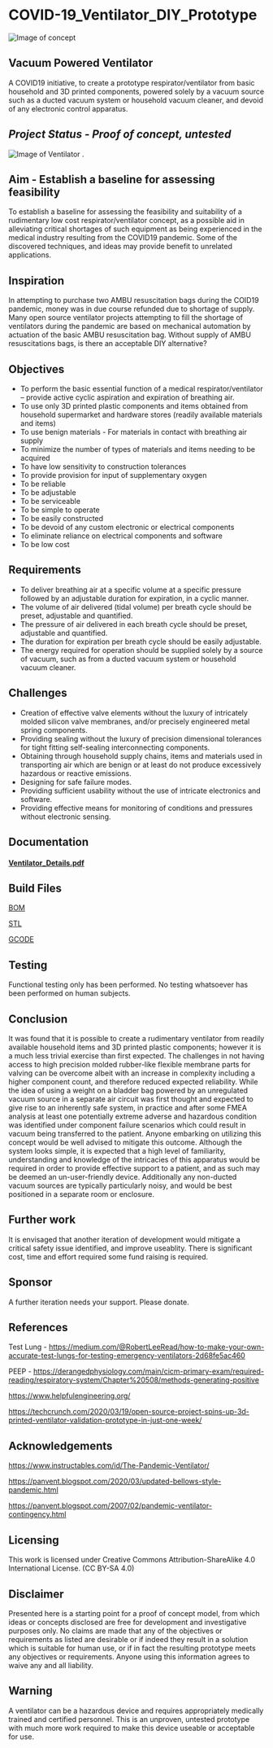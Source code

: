 # COVID-19_Ventilator_DIY_Prototype

![Image of concept](/Diagrams/ConceptOverview.png?raw=true "Optional Title")

## Vacuum Powered Ventilator 
A COVID19 initiative, to create a prototype respirator/ventilator from basic household and 3D printed components, powered solely by a vacuum source such as a ducted vacuum system or household vacuum cleaner, and devoid of any electronic control apparatus.

## *Project Status - Proof of concept, untested*

![Image of Ventilator](/images/Ventilator_CompleteView.png?raw=true "Optional Title")
.

## Aim - Establish a baseline for assessing feasibility
To establish a baseline for assessing the feasibility and suitability of a rudimentary low cost respirator/ventilator concept, as a possible aid in alleviating critical shortages of such equipment as being experienced in the medical industry resulting from the COVID19 pandemic.
Some of the discovered techniques, and ideas may provide benefit to unrelated applications.

## Inspiration
In attempting to purchase two AMBU resuscitation bags during the COID19 pandemic, money was in due course refunded due to shortage of supply. Many open source ventilator projects attempting to fill the shortage of ventilators during the pandemic are based on mechanical automation by actuation of the basic AMBU resuscitation bag. Without supply of AMBU resuscitations bags, is there an acceptable DIY alternative?

## Objectives
- To perform the basic essential function of a medical respirator/ventilator – provide active cyclic aspiration and expiration of breathing air.
- To use only 3D printed plastic components and items obtained from household supermarket and hardware stores (readily available materials and items)
- To use benign materials - For materials in contact with breathing air supply
- To minimize the number of types of materials and items needing to be acquired
- To have low sensitivity to construction tolerances
- To provide provision for input of supplementary oxygen
- To be reliable
- To be adjustable
- To be serviceable
- To be simple to operate
- To be easily constructed
- To be devoid of any custom electronic or electrical components
- To eliminate reliance on electrical components and software
- To be low cost

## Requirements
- To deliver breathing air at a specific volume at a specific pressure followed by an adjustable duration for expiration, in a cyclic manner.
- The volume of air delivered (tidal volume) per breath cycle should be preset, adjustable and quantified.
- The pressure of air delivered in each breath cycle should be preset, adjustable and quantified.
- The duration for expiration per breath cycle should be easily adjustable.
- The energy required for operation should be supplied solely by a source of vacuum, such as from a ducted vacuum system or household vacuum cleaner.

## Challenges
- Creation of effective valve elements without the luxury of intricately molded silicon valve membranes, and/or precisely engineered metal spring components.
- Providing sealing without the luxury of precision dimensional tolerances for tight fitting self-sealing interconnecting components.
- Obtaining through household supply chains, items and materials used in transporting air which are benign or at least do not produce excessively hazardous or reactive emissions.
- Designing for safe failure modes.
- Providing sufficient usability without the use of intricate electronics and software.
- Providing effective means for monitoring of conditions and pressures without electronic sensing.



## Documentation
#### [Ventilator_Details.pdf](https://github.com/kaiem/COVID-19_Ventilator_DIY_Prototype/blob/master/license.txt)


## Build Files
[BOM](https://github.com/kaiem/COVID-19_Ventilator_DIY_Prototype/blob/master/BOM)

[STL](https://github.com/kaiem/COVID-19_Ventilator_DIY_Prototype/blob/master/BOM)

[GCODE](https://github.com/kaiem/COVID-19_Ventilator_DIY_Prototype/blob/master/BOM)


## Testing
Functional testing only has been performed. No testing whatsoever has been performed on human subjects.


## Conclusion
It was found that it is possible to create a rudimentary ventilator from readily available household items and 3D printed plastic components; however it is a much less trivial exercise than first expected. The challenges in not having access to high precision molded rubber-like flexible membrane parts for valving can be overcome albeit with an increase in complexity including a higher component count, and therefore reduced expected reliability. While the idea of using a weight on a bladder bag powered by an unregulated vacuum source in a separate air circuit was first thought and expected to give rise to an inherently safe system, in practice and after some FMEA analysis at least one potentially extreme adverse and hazardous condition was identified under component failure scenarios which could result in vacuum being transferred to the patient. Anyone embarking on utilizing this concept would be well advised to mitigate this outcome. Although the system looks simple, it is expected that a high level of familiarity, understanding and knowledge of the intricacies of this apparatus would be required in order to provide effective support to a patient, and as such may be deemed an un-user-friendly device. Additionally any non-ducted vacuum sources are typically particularly noisy, and would be best positioned in a separate room or enclosure.


## Further work
It is envisaged that another iteration of development would mitigate a critical safety issue identified, and improve useablity.
There is significant cost, time and effort required some fund raising is required.


## Sponsor
A further iteration needs your support. Please donate.


## References
Test Lung - https://medium.com/@RobertLeeRead/how-to-make-your-own-accurate-test-lungs-for-testing-emergency-ventilators-2d68fe5ac460

PEEP - https://derangedphysiology.com/main/cicm-primary-exam/required-reading/respiratory-system/Chapter%20508/methods-generating-positive

https://www.helpfulengineering.org/

https://techcrunch.com/2020/03/19/open-source-project-spins-up-3d-printed-ventilator-validation-prototype-in-just-one-week/

## Acknowledgements

https://www.instructables.com/id/The-Pandemic-Ventilator/

https://panvent.blogspot.com/2020/03/updated-bellows-style-pandemic.html

https://panvent.blogspot.com/2007/02/pandemic-ventilator-contingency.html


## Licensing
This work is licensed under Creative Commons Attribution-ShareAlike 4.0 International License.
(CC BY-SA 4.0)


## Disclaimer
Presented here is a starting point for a proof of concept model, from which ideas or concepts disclosed are free for development and investigative purposes only.
No claims are made that any of the objectives or requirements as listed are desirable or if indeed they result in a solution which is suitable for human use, or if in fact the resulting prototype meets any objectives or requirements.
Anyone using this information agrees to waive any and all liability.


## Warning
A ventilator can be a hazardous device and requires appropriately medically trained and certified personnel.
This is an unproven, untested prototype with much more work required to make this device useable or acceptable for use.
